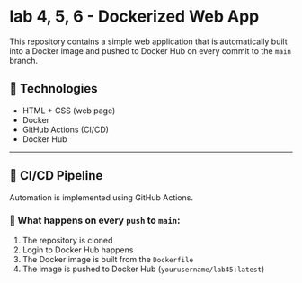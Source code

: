 # lab 4, 5, 6 - Dockerized Web App

This repository contains a simple web application that is automatically built into a Docker image and pushed to Docker Hub on every commit to the `main` branch.

## 🔧 Technologies

- HTML + CSS (web page)  
- Docker  
- GitHub Actions (CI/CD)  
- Docker Hub  

---

## 🚀 CI/CD Pipeline

Automation is implemented using GitHub Actions.

### 🔄 What happens on every `push` to `main`:

1. The repository is cloned  
2. Login to Docker Hub happens  
3. The Docker image is built from the `Dockerfile`  
4. The image is pushed to Docker Hub (`yourusername/lab45:latest`)  
